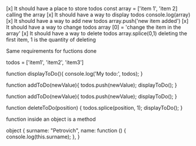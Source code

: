 [x] It should have a place to store todos
    const array = ['item 1', 'item 2] calling the array
[x] It should have a way to display todos
    console.log(array)
[x] It should have a way to add new todos
    array.push('new item added')
[x] It should have a way to change todos
    array [0] = 'change the item in the array'
[x] It should have a way to delete todos
    array.splice(0,1) deleting the first item, 1 is the 
    quantity of deleting 


Same requirements for fuctions
done

todos = ['item1', 'item2', 'item3']

function displayToDo(){
	console.log('My todo:', todos);
}

function addToDo(newValue){
	todos.push(newValue);
	displayToDo();
}

function addToDo(newValue){
	todos.push(newValue);
	displayToDo();
}

function deleteToDo(position) {
	todos.splice(position, 1);
	displayToDo();
}


function inside an object is a method

object {
    surname: "Petrovich",
    name: function () {
    console.log(this.surname);
    },
}
